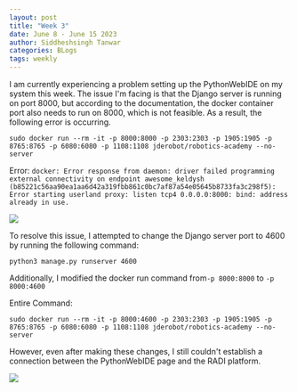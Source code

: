 ```yaml
---
layout: post
title: "Week 3"
date: June 8 - June 15 2023
author: Siddheshsingh Tanwar
categories: BLogs
tags: weekly
---
```


I am currently experiencing a problem setting up the PythonWebIDE on my system this week. The issue I'm facing is that the Django server is running on port 8000, but according to the documentation, the docker container port also needs to run on 8000, which is not feasible. As a result, the following error is occurring.



```
sudo docker run --rm -it -p 8000:8000 -p 2303:2303 -p 1905:1905 -p 8765:8765 -p 6080:6080 -p 1108:1108 jderobot/robotics-academy --no-server
```
Error:
``
docker: Error response from daemon: driver failed programming external connectivity on endpoint awesome_keldysh (b85221c56aa90ea1aa6d42a319fbb861c0bc7af87a54e05645b8733fa3c298f5): Error starting userland proxy: listen tcp4 0.0.0.0:8000: bind: address already in use.
``

![](https://hackmd.io/_uploads/Sysq6nZP2.png)

To resolve this issue, I attempted to change the Django server port to 4600 by running the following command:

```
python3 manage.py runserver 4600
```
Additionally, I modified the docker run command from``-p 8000:8000`` to ``-p 8000:4600``

Entire Command:
```
sudo docker run --rm -it -p 8000:4600 -p 2303:2303 -p 1905:1905 -p 8765:8765 -p 6080:6080 -p 1108:1108 jderobot/robotics-academy --no-server
```

However, even after making these changes, I still couldn't establish a connection between the PythonWebIDE page and the RADI platform.


![](https://hackmd.io/_uploads/r1kylaZvn.png)


